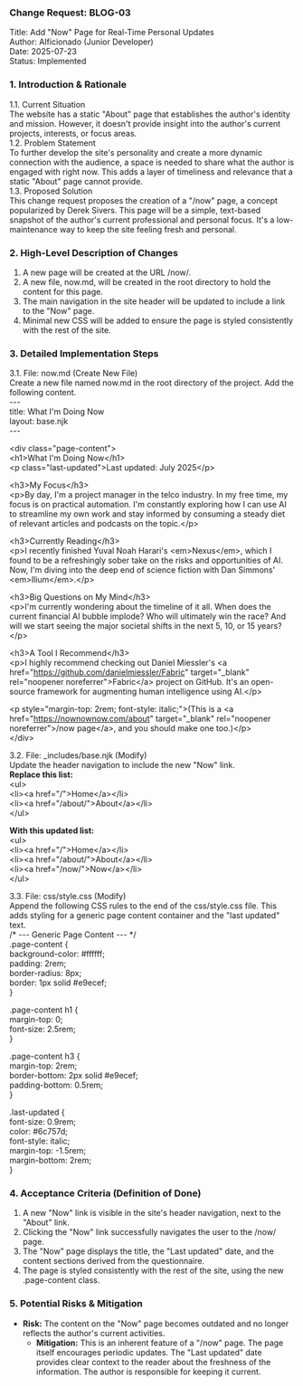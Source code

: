 ### **Change Request: BLOG-03**

Title: Add "Now" Page for Real-Time Personal Updates  
Author: AIficionado (Junior Developer)  
Date: 2025-07-23  
Status: Implemented

### **1\. Introduction & Rationale**

1.1. Current Situation  
The website has a static "About" page that establishes the author's identity and mission. However, it doesn't provide insight into the author's current projects, interests, or focus areas.  
1.2. Problem Statement  
To further develop the site's personality and create a more dynamic connection with the audience, a space is needed to share what the author is engaged with right now. This adds a layer of timeliness and relevance that a static "About" page cannot provide.  
1.3. Proposed Solution  
This change request proposes the creation of a "/now" page, a concept popularized by Derek Sivers. This page will be a simple, text-based snapshot of the author's current professional and personal focus. It's a low-maintenance way to keep the site feeling fresh and personal.

### **2\. High-Level Description of Changes**

1. A new page will be created at the URL /now/.  
2. A new file, now.md, will be created in the root directory to hold the content for this page.  
3. The main navigation in the site header will be updated to include a link to the "Now" page.  
4. Minimal new CSS will be added to ensure the page is styled consistently with the rest of the site.

### **3\. Detailed Implementation Steps**

3.1. File: now.md (Create New File)  
Create a new file named now.md in the root directory of the project. Add the following content.  
\---  
title: What I'm Doing Now  
layout: base.njk  
\---

\<div class="page-content"\>  
  \<h1\>What I'm Doing Now\</h1\>  
  \<p class="last-updated"\>Last updated: July 2025\</p\>

  \<h3\>My Focus\</h3\>  
  \<p\>By day, I'm a project manager in the telco industry. In my free time, my focus is on practical automation. I'm constantly exploring how I can use AI to streamline my own work and stay informed by consuming a steady diet of relevant articles and podcasts on the topic.\</p\>

  \<h3\>Currently Reading\</h3\>  
  \<p\>I recently finished Yuval Noah Harari's \<em\>Nexus\</em\>, which I found to be a refreshingly sober take on the risks and opportunities of AI. Now, I'm diving into the deep end of science fiction with Dan Simmons' \<em\>Ilium\</em\>.\</p\>  
    
  \<h3\>Big Questions on My Mind\</h3\>  
  \<p\>I'm currently wondering about the timeline of it all. When does the current financial AI bubble implode? Who will ultimately win the race? And will we start seeing the major societal shifts in the next 5, 10, or 15 years?\</p\>

  \<h3\>A Tool I Recommend\</h3\>  
  \<p\>I highly recommend checking out Daniel Miessler's \<a href="https://github.com/danielmiessler/Fabric" target="\_blank" rel="noopener noreferrer"\>Fabric\</a\> project on GitHub. It's an open-source framework for augmenting human intelligence using AI.\</p\>

  \<p style="margin-top: 2rem; font-style: italic;"\>(This is a \<a href="https://nownownow.com/about" target="\_blank" rel="noopener noreferrer"\>/now page\</a\>, and you should make one too.)\</p\>  
\</div\>

3.2. File: \_includes/base.njk (Modify)  
Update the header navigation to include the new "Now" link.  
**Replace this list:**  
\<ul\>  
  \<li\>\<a href="/"\>Home\</a\>\</li\>  
  \<li\>\<a href="/about/"\>About\</a\>\</li\>  
\</ul\>

**With this updated list:**  
\<ul\>  
  \<li\>\<a href="/"\>Home\</a\>\</li\>  
  \<li\>\<a href="/about/"\>About\</a\>\</li\>  
  \<li\>\<a href="/now/"\>Now\</a\>\</li\>  
\</ul\>

3.3. File: css/style.css (Modify)  
Append the following CSS rules to the end of the css/style.css file. This adds styling for a generic page content container and the "last updated" text.  
/\* \--- Generic Page Content \--- \*/  
.page-content {  
    background-color: \#ffffff;  
    padding: 2rem;  
    border-radius: 8px;  
    border: 1px solid \#e9ecef;  
}

.page-content h1 {  
    margin-top: 0;  
    font-size: 2.5rem;  
}

.page-content h3 {  
    margin-top: 2rem;  
    border-bottom: 2px solid \#e9ecef;  
    padding-bottom: 0.5rem;  
}

.last-updated {  
    font-size: 0.9rem;  
    color: \#6c757d;  
    font-style: italic;  
    margin-top: \-1.5rem;  
    margin-bottom: 2rem;  
}

### **4\. Acceptance Criteria (Definition of Done)**

1. A new "Now" link is visible in the site's header navigation, next to the "About" link.  
2. Clicking the "Now" link successfully navigates the user to the /now/ page.  
3. The "Now" page displays the title, the "Last updated" date, and the content sections derived from the questionnaire.  
4. The page is styled consistently with the rest of the site, using the new .page-content class.

### **5\. Potential Risks & Mitigation**

* **Risk:** The content on the "Now" page becomes outdated and no longer reflects the author's current activities.  
  * **Mitigation:** This is an inherent feature of a "/now" page. The page itself encourages periodic updates. The "Last updated" date provides clear context to the reader about the freshness of the information. The author is responsible for keeping it current.
